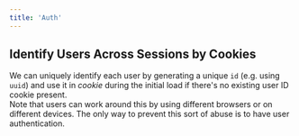 ```yaml
---
title: 'Auth'
---
```


## Identify Users Across Sessions by Cookies

We can uniquely identify each user by generating a unique `id` (e.g. using `uuid`) and use it in _cookie_ during the initial load if there's no existing user ID cookie present.  
Note that users can work around this by using different browsers or on different devices. The only way to prevent this sort of abuse is to have user authentication.
